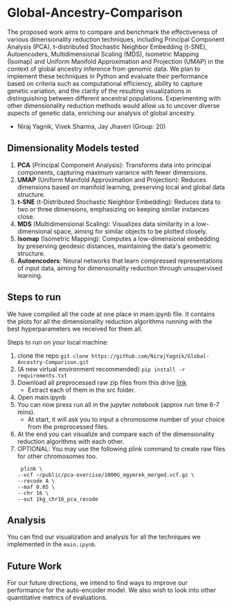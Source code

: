 # Global-Ancestry-Comparison
The proposed work aims to compare and benchmark the effectiveness of various dimensionality reduction techniques, including Principal Component Analysis (PCA), t-distributed Stochastic Neighbor Embedding (t-SNE), Autoencoders, Multidimensional Scaling (MDS), Isometric Mapping (Isomap) and Uniform Manifold Approximation and Projection (UMAP) in the context of global ancestry inference from genomic data. We plan to implement these techniques in Python and evaluate their performance based on criteria such as computational efficiency, ability to capture genetic variation, and the clarity of the resulting visualizations in distinguishing between different ancestral populations. Experimenting with other dimensionality reduction methods would allow us to uncover diverse aspects of genetic data, enriching our analysis of global ancestry.

- Niraj Yagnik, Vivek Sharma, Jay Jhaveri (Group: 20)


## Dimensionality Models tested
1. **PCA** (Principal Component Analysis): Transforms data into principal components, capturing maximum variance with fewer dimensions.
2. **UMAP** (Uniform Manifold Approximation and Projection): Reduces dimensions based on manifold learning, preserving local and global data structure.
3. **t-SNE** (t-Distributed Stochastic Neighbor Embedding): Reduces data to two or three dimensions, emphasizing on keeping similar instances close.
4. **MDS** (Multidimensional Scaling): Visualizes data similarity in a low-dimensional space, aiming for similar objects to be plotted closely.
5. **Isomap** (Isometric Mapping): Computes a low-dimensional embedding by preserving geodesic distances, maintaining the data's geometric structure.
6. **Autoencoders**: Neural networks that learn compressed representations of input data, aiming for dimensionality reduction through unsupervised learning.


## Steps to run

We have compiled all the code at one place in main.ipynb file. It contains the plots for all the dimensionality reduction algorithms running with the best hyperparameters we received for them all.

Steps to run on your local machine:

1. clone the repo `git clone https://github.com/NirajYagnik/Global-Ancestry-Comparison.git`
2. (A new virtual environment recommended) `pip install -r requirements.txt`
3. Download all preprocessed raw zip files from this drive [link](https://drive.google.com/drive/folders/1x_wgb0GMv1P-MgQGI-pufjn-XgcSToi8?usp=sharing)
    - Extract each of them in the src folder.
4. Open main.ipynb
5. You can now press run all in the jupyter notebook (approx run time 6-7 mins).
    - At start, it will ask you to input a chromosome number of your choice from the preprocessed files.
6. At the end you can visualize and compare each of the dimensionality reduction algorithms with each other.
7. OPTIONAL: You may use the following plink command to create raw files for other chromosomes too.
    ```
     plink \
    --vcf ~/public/pca-exercise/1000G_mgymrek_merged.vcf.gz \
    --recode A \
    --maf 0.05 \
    --chr 16 \
    --out 1kg_chr16_pca_recode
    ```

## Analysis
You can find our visualization and analysis for all the techniques we implemented in the `main.ipynb`.


## Future Work
For our future directions, we intend to find ways to improve our performance for the auto-encoder model. We also wish to look into other quantitative metrics of evaluations.
